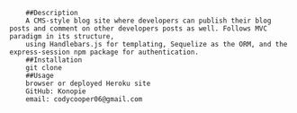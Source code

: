         
        
        ##Description 
        A CMS-style blog site where developers can publish their blog posts and comment on other developers posts as well. Follows MVC paradigm in its structure, 
        using Handlebars.js for templating, Sequelize as the ORM, and the express-session npm package for authentication. 
        ##Installation 
        git clone 
        ##Usage 
        browser or deployed Heroku site 
        GitHub: Konopie 
        email: codycooper06@gmail.com 
